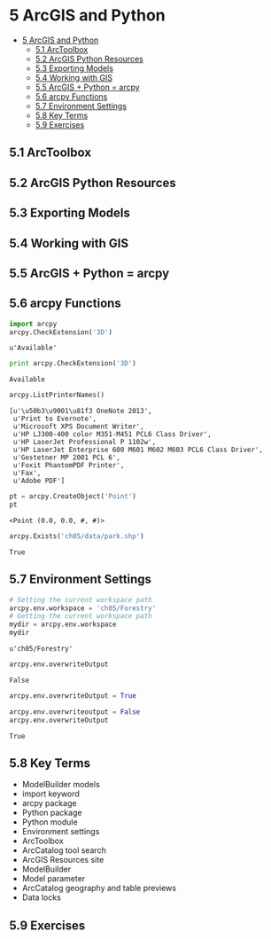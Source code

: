 
# 5 ArcGIS and Python

<!-- toc orderedList:0 depthFrom:1 depthTo:6 -->

* [5 ArcGIS and Python](#5-arcgis-and-python)
  * [5.1 ArcToolbox](#51-arctoolbox)
  * [5.2 ArcGIS Python Resources](#52-arcgis-python-resources)
  * [5.3 Exporting Models](#53-exporting-models)
  * [5.4 Working with GIS](#54-working-with-gis)
  * [5.5 ArcGIS + Python = arcpy](#55-arcgis-python-arcpy)
  * [5.6 arcpy Functions](#56-arcpy-functions)
  * [5.7 Environment Settings](#57-environment-settings)
  * [5.8 Key Terms](#58-key-terms)
  * [5.9 Exercises](#59-exercises)

<!-- tocstop -->


## 5.1 ArcToolbox
## 5.2 ArcGIS Python Resources
## 5.3 Exporting Models
## 5.4 Working with GIS
## 5.5 ArcGIS + Python = arcpy
## 5.6 arcpy Functions


```python
import arcpy
arcpy.CheckExtension('3D')
```




    u'Available'




```python
print arcpy.CheckExtension('3D')
```

    Available



```python
arcpy.ListPrinterNames()
```




    [u'\u50b3\u9001\u81f3 OneNote 2013',
     u'Print to Evernote',
     u'Microsoft XPS Document Writer',
     u'HP LJ300-400 color M351-M451 PCL6 Class Driver',
     u'HP LaserJet Professional P 1102w',
     u'HP LaserJet Enterprise 600 M601 M602 M603 PCL6 Class Driver',
     u'Gestetner MP 2001 PCL 6',
     u'Foxit PhantomPDF Printer',
     u'Fax',
     u'Adobe PDF']




```python
pt = arcpy.CreateObject('Point')
pt
```




    <Point (0.0, 0.0, #, #)>




```python
arcpy.Exists('ch05/data/park.shp')
```




    True



## 5.7 Environment Settings


```python
# Setting the current workspace path
arcpy.env.workspace = 'ch05/Forestry'
# Getting the current workspace path
mydir = arcpy.env.workspace
mydir
```




    u'ch05/Forestry'




```python
arcpy.env.overwriteOutput
```




    False




```python
arcpy.env.overwriteOutput = True
```


```python
arcpy.env.overwriteoutput = False
arcpy.env.overwriteOutput
```




    True



## 5.8 Key Terms

* ModelBuilder models
* import keyword
* arcpy package
* Python package
* Python module
* Environment settings
* ArcToolbox
* ArcCatalog tool search
* ArcGIS Resources site
* ModelBuilder
* Model parameter
* ArcCatalog geography and table previews
* Data locks

## 5.9 Exercises


```python

```
